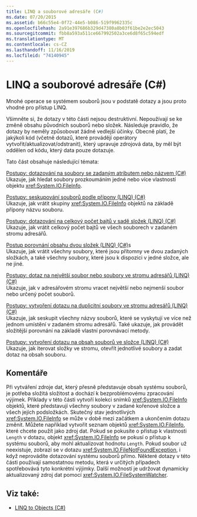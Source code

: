 ```yaml
---
title: LINQ a souborové adresáře (C#)
ms.date: 07/20/2015
ms.assetid: b66c55e4-0f72-44e5-b086-519f9962335c
ms.openlocfilehash: 2a91e397686b329d47380a8b03f61be2e2ec5043
ms.sourcegitcommit: fbb8a593a511ce667992502a3ce6d8f65c594edf
ms.translationtype: MT
ms.contentlocale: cs-CZ
ms.lasthandoff: 11/16/2019
ms.locfileid: "74140945"
---
```

# <a name="linq-and-file-directories-c"></a>LINQ a souborové adresáře (C#)
Mnohé operace se systémem souborů jsou v podstatě dotazy a jsou proto vhodné pro přístup LINQ.  
  
 Všimněte si, že dotazy v této části nejsou destruktivní. Nepoužívají se ke změně obsahu původních souborů nebo složek. Následuje pravidlo, že dotazy by neměly způsobovat žádné vedlejší účinky. Obecně platí, že jakýkoli kód (včetně dotazů, které provádějí operátory vytvořit/aktualizovat/odstranit), který upravuje zdrojová data, by měl být oddělen od kódu, který data pouze dotazuje.  
  
 Tato část obsahuje následující témata:  
  
 [Postupy: dotazování na soubory se zadaným atributem nebo názvem (C#)](./how-to-query-for-files-with-a-specified-attribute-or-name.md)  
 Ukazuje, jak hledat soubory prozkoumáním jedné nebo více vlastností objektu <xref:System.IO.FileInfo>.  
  
 [Postupy: seskupování souborů podle přípony (LINQ) (C#)](./how-to-group-files-by-extension-linq.md)  
 Ukazuje, jak vrátit skupiny <xref:System.IO.FileInfo> objektů na základě přípony názvu souboru.  
  
 [Postupy: dotazování na celkový počet bajtů v sadě složek (LINQ) (C#)](./how-to-query-for-the-total-number-of-bytes-in-a-set-of-folders-linq.md)  
 Ukazuje, jak vrátit celkový počet bajtů ve všech souborech v zadaném stromu adresářů.  
  
 [Postup porovnání obsahu dvou složek (LINQ) (C#)](./how-to-compare-the-contents-of-two-folders-linq.md)s  
 Ukazuje, jak vrátit všechny soubory, které jsou přítomny ve dvou zadaných složkách, a také všechny soubory, které jsou k dispozici v jedné složce, ale ne jiné.  
  
 [Postupy: dotaz na největší soubor nebo soubory ve stromu adresářů (LINQ) (C#)](./how-to-query-for-the-largest-file-or-files-in-a-directory-tree-linq.md)  
 Ukazuje, jak v adresářovém stromu vracet největší nebo nejmenší soubor nebo určený počet souborů.  
  
 [Postupy: vytvoření dotazu na duplicitní soubory ve stromu adresářů (LINQ) (C#)](./how-to-query-for-duplicate-files-in-a-directory-tree-linq.md)  
 Ukazuje, jak seskupit všechny názvy souborů, které se vyskytují ve více než jednom umístění v zadaném stromu adresářů. Také ukazuje, jak provádět složitější porovnání na základě vlastní porovnávací metody.  
  
 [Postupy: vytvoření dotazu na obsah souborů ve složce (LINQ) (C#)](./how-to-query-the-contents-of-files-in-a-folder-lin.md)  
 Ukazuje, jak iterovat složky ve stromu, otevřít jednotlivé soubory a zadat dotaz na obsah souboru.  
  
## <a name="comments"></a>Komentáře  
 Při vytváření zdroje dat, který přesně představuje obsah systému souborů, je potřeba složitá složitost a dochází k bezproblémovému zpracování výjimek. Příklady v této části vytvoří kolekci snímků <xref:System.IO.FileInfo> objektů, které představují všechny soubory v zadané kořenové složce a všech jejích podsložkách. Skutečný stav jednotlivých <xref:System.IO.FileInfo> se může v době mezi začátkem a ukončením dotazu změnit. Můžete například vytvořit seznam objektů <xref:System.IO.FileInfo>, které chcete použít jako zdroj dat. Pokud se pokusíte o přístup k vlastnosti `Length` v dotazu, objekt <xref:System.IO.FileInfo> se pokusí o přístup k systému souborů, aby mohl aktualizovat hodnotu `Length`. Pokud soubor už neexistuje, zobrazí se v dotazu <xref:System.IO.FileNotFoundException>, i když neprovádíte dotazování systému souborů přímo. Některé dotazy v této části používají samostatnou metodu, která v určitých případech spotřebovává tyto konkrétní výjimky. Další možností je udržovat dynamicky aktualizovaný zdroj dat pomocí <xref:System.IO.FileSystemWatcher>.  
  
## <a name="see-also"></a>Viz také:

- [LINQ to Objects (C#)](./linq-to-objects.md)
